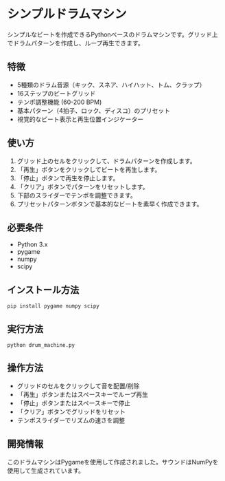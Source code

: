 # シンプルドラムマシン

シンプルなビートを作成できるPythonベースのドラムマシンです。グリッド上でドラムパターンを作成し、ループ再生できます。

## 特徴

- 5種類のドラム音源（キック、スネア、ハイハット、トム、クラップ）
- 16ステップのビートグリッド
- テンポ調整機能 (60-200 BPM)
- 基本パターン（4拍子、ロック、ディスコ）のプリセット
- 視覚的なビート表示と再生位置インジケーター

## 使い方

1. グリッド上のセルをクリックして、ドラムパターンを作成します。
2. 「再生」ボタンをクリックしてビートを再生します。
3. 「停止」ボタンで再生を停止します。
4. 「クリア」ボタンでパターンをリセットします。
5. 下部のスライダーでテンポを調整できます。
6. プリセットパターンボタンで基本的なビートを素早く作成できます。

## 必要条件

- Python 3.x
- pygame
- numpy
- scipy

## インストール方法

```
pip install pygame numpy scipy
```

## 実行方法

```
python drum_machine.py
```

## 操作方法

- グリッドのセルをクリックして音を配置/削除
- 「再生」ボタンまたはスペースキーでループ再生
- 「停止」ボタンまたはスペースキーで停止
- 「クリア」ボタンでグリッドをリセット
- テンポスライダーでリズムの速さを調整

## 開発情報

このドラムマシンはPygameを使用して作成されました。サウンドはNumPyを使用して生成されています。 